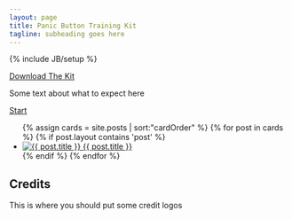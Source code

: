 ```yaml
---
layout: page
title: Panic Button Training Kit
tagline: subheading goes here
---
```

{% include JB/setup %}

[Download The Kit](#)

Some text about what to expect here

[Start](#)

<ul class="cards clearfix">
  {% assign cards = site.posts | sort:"cardOrder" %}
  {% for post in cards %}
    {% if post.layout contains 'post' %}
      <li><a href="{{ BASE_PATH }}{{ post.url }}">
        <img src="{{ BASE_PATH }}/assets/img/{{ post.cardOrder }}_thumb.png" alt="{{ post.title }}">
        {{ post.title }}
      </a></li>
    {% endif %}
  {% endfor %}
</ul>

## Credits

This is where you should put some credit logos
